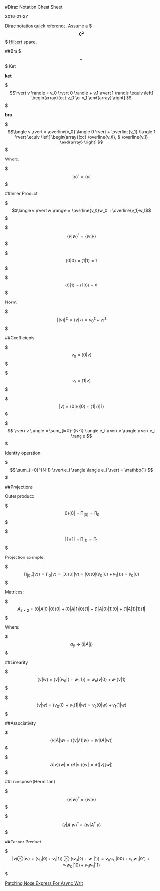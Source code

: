 #Dirac Notation Cheat Sheet

2018-01-27

<!--- tags: math -->

[Dirac](https://en.wikipedia.org/wiki/Bra%E2%80%93ket_notation) notation quick reference. Assume a $$$\mathbf{C^2}$$$ [Hilbert](https://en.wikipedia.org/wiki/Hilbert_space) space.

##Bra $$$-$$$ Ket

**ket** 

$$$\rvert v \rangle = v_0 \rvert 0 \rangle + v_1 \rvert 1 \rangle \equiv \left[
\begin{array}{cc}  v_0 \cr v_1 \end{array} \right] $$$

**bra**

$$$\langle v \rvert = \overline{v_0} \langle 0 \rvert + \overline{v_1} \langle 1 \rvert \equiv \left[
\begin{array}{cc}  \overline{v_0}, & \overline{v_1} \end{array} \right] $$$

Where:

$$$ \rvert v \rangle^{\dagger} = \langle v \rvert $$$

##Inner Product

$$$\langle v \rvert w \rangle = \overline{v_0}w_0 + \overline{v_1}w_1$$$

$$$ \langle v \rvert w \rangle^{\dagger} = \langle w \rvert v \rangle $$$

$$$ \langle 0 \rvert 0 \rangle = \langle 1 \rvert 1 \rangle = 1 $$$

$$$ \langle 0 \rvert 1 \rangle = \langle 1 \rvert 0 \rangle = 0 $$$

Norm:

$$$ \Vert \rvert v \rangle \Vert^2 = \langle v \rvert v \rangle = v_0^2 + v_1^2$$$

##Coefficients 

$$$ v_0 = \langle 0 \rvert v \rangle $$$

$$$ v_1 = \langle 1 \rvert v \rangle $$$

$$$ \rvert v \rangle = \langle 0 \rvert v \rangle \rvert 0 \rangle + \langle 1 \rvert v \rangle \rvert 1 \rangle $$$

$$$ \rvert v \rangle = \sum_{i=0}^{N-1} \langle e_i \rvert v \rangle \rvert e_i \rangle $$$

Identity operation:

$$$ \sum_{i=0}^{N-1} \rvert e_i \rangle \langle e_i \rvert = \mathbb{1} $$$

##Projections

Outer product:

$$$ \rvert 0 \rangle \langle 0 \rvert = \prod_{\rvert 0 \rangle} = \prod_0 $$$

$$$ \rvert 1 \rangle \langle 1 \rvert = \prod_{\rvert 1 \rangle} = \prod_1 $$$

Projection example:

$$$ \prod_{\rvert 0 \rangle} (\rvert v \rangle) = \prod_0 \rvert v \rangle = \rvert 0 \rangle \langle 0 \rvert \rvert v \rangle = \rvert 0 \rangle \langle 0 \rvert ( v_0 \rvert 0 \rangle + v_1 \rvert 1 \rangle ) = v_0 \rvert 0 \rangle $$$

Matrices:

$$$
A_{2\times2} = \langle 0 \rvert A \rvert 0 \rangle \rvert 0 \rangle \langle 0 \rvert + \langle 0 \rvert A \rvert 1 \rangle \rvert 0 \rangle \langle 1 \rvert + \langle 1 \rvert A \rvert 0 \rangle \rvert 1 \rangle \langle 0 \rvert  + \langle 1 \rvert A \rvert 1 \rangle \rvert 1 \rangle \langle 1 \rvert 
$$$

Where:

$$$ a_{ij} \to \langle i \rvert A \rvert j \rangle $$$

##Linearity

$$$
\langle v \rvert w \rangle = \langle v \rvert (w_0 \rvert \rangle + w_1 \rvert 1 \rangle ) = w_0 \langle v \rvert 0 \rangle + w_1 \langle v \rvert 1 \rangle
$$$

$$$
\langle v \rvert w \rangle = (v_0 \langle 0 \rvert + v_1 \langle 1 \rvert) \rvert w \rangle = v_0 \langle 0 \rvert w \rangle + v_1 \langle 1 \rvert w \rangle
$$$

##Associativity

$$$ \langle v \rvert A \rvert w \rangle = ( \langle v \rvert A ) \rvert w \rangle = \langle v \rvert ( A \rvert w \rangle ) $$$

$$$ A \rvert v \rangle \langle w \rvert =  ( A \rvert v \rangle ) \langle w \rvert = A ( \rvert v \rangle \langle w \rvert ) $$$

##Transpose (Hermitian)

$$$ \langle v \rvert w \rangle^\dagger = \langle w \rvert v \rangle  $$$

$$$ \langle v \rvert A \rvert w \rangle^\dagger = \langle w \rvert A^\dagger \rvert v \rangle  $$$

##Tensor Product

$$$ \rvert v \rangle \otimes \rvert w \rangle = ( v_0 \rvert 0 \rangle + v_1 \rvert 1 \rangle ) \otimes ( w_0 \rvert 0 \rangle + w_1 \rvert 1 \rangle ) = v_0w_0 \rvert 00 \rangle + v_0w_1 \rvert 01 \rangle + v_1w_0 \rvert 10 \rangle + v_1w_1 \rvert 11 \rangle $$$

<ins class='nfooter'><a rel='next' id='fnext' href='#blog/2017/2017-10-20-Patching-Node-Express-For-Async-Wait.md'>Patching Node Express For Async Wait</a></ins>
